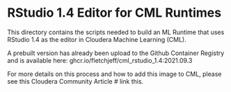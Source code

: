 # RStudio 1.4 Editor for CML Runtimes

This directory contains the scripts needed to build an ML Runtime that uses RStudio 1.4 as the editor in Cloudera Machine Learning (CML).

A prebuilt version has already been upload to the Github Container Registry and is available here: ghcr.io/fletchjeff/cml_rstudio_1.4:2021.09.3 

For more details on this process and how to add this image to CML, please see this Cloudera Community Article # link this.
